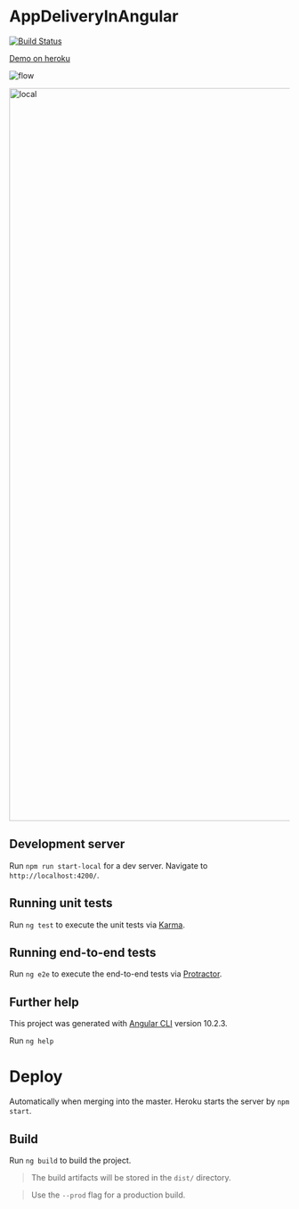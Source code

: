 # AppDeliveryInAngular

[![Build Status](https://travis-ci.com/hideikey/app-delivery-in-angular.svg?branch=master)](https://travis-ci.com/hideikey/app-delivery-in-angular)

[Demo on heroku](https://app-delivery-in-angular.herokuapp.com/)

![flow](https://user-images.githubusercontent.com/4133600/111890560-3ffe6300-89c9-11eb-8aa6-1571242982f2.gif)

<img width="1316" alt="local" src="https://user-images.githubusercontent.com/4133600/111890662-64a70a80-89ca-11eb-9d93-77cadc5689d0.png">

## Development server

Run `npm run start-local` for a dev server. Navigate to `http://localhost:4200/`.

## Running unit tests

Run `ng test` to execute the unit tests via [Karma](https://karma-runner.github.io).

## Running end-to-end tests

Run `ng e2e` to execute the end-to-end tests via [Protractor](http://www.protractortest.org/).

## Further help

This project was generated with [Angular CLI](https://github.com/angular/angular-cli) version 10.2.3.

Run `ng help`

# Deploy

Automatically when merging into the master. Heroku starts the server by `npm start`.

## Build

Run `ng build` to build the project.

> The build artifacts will be stored in the `dist/` directory.

> Use the `--prod` flag for a production build.

